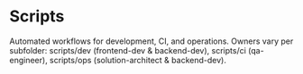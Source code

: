 # Scripts

Automated workflows for development, CI, and operations. Owners vary per subfolder: scripts/dev (frontend-dev & backend-dev), scripts/ci (qa-engineer), scripts/ops (solution-architect & backend-dev).
